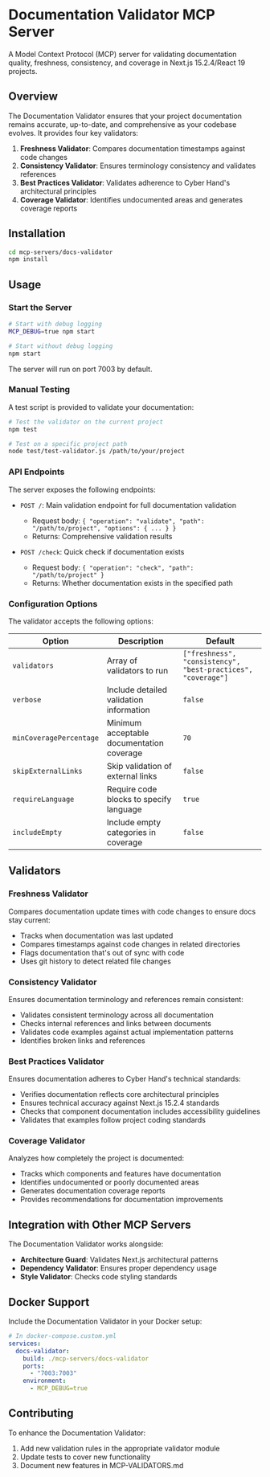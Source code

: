 # Documentation Validator MCP Server

A Model Context Protocol (MCP) server for validating documentation quality, freshness, consistency, and coverage in Next.js 15.2.4/React 19 projects.

## Overview

The Documentation Validator ensures that your project documentation remains accurate, up-to-date, and comprehensive as your codebase evolves. It provides four key validators:

1. **Freshness Validator**: Compares documentation timestamps against code changes
2. **Consistency Validator**: Ensures terminology consistency and validates references
3. **Best Practices Validator**: Validates adherence to Cyber Hand's architectural principles
4. **Coverage Validator**: Identifies undocumented areas and generates coverage reports

## Installation

```bash
cd mcp-servers/docs-validator
npm install
```

## Usage

### Start the Server

```bash
# Start with debug logging
MCP_DEBUG=true npm start

# Start without debug logging
npm start
```

The server will run on port 7003 by default.

### Manual Testing

A test script is provided to validate your documentation:

```bash
# Test the validator on the current project
npm test

# Test on a specific project path
node test/test-validator.js /path/to/your/project
```

### API Endpoints

The server exposes the following endpoints:

- `POST /`: Main validation endpoint for full documentation validation
  - Request body: `{ "operation": "validate", "path": "/path/to/project", "options": { ... } }`
  - Returns: Comprehensive validation results

- `POST /check`: Quick check if documentation exists
  - Request body: `{ "operation": "check", "path": "/path/to/project" }`
  - Returns: Whether documentation exists in the specified path

### Configuration Options

The validator accepts the following options:

| Option | Description | Default |
|--------|-------------|---------|
| `validators` | Array of validators to run | `["freshness", "consistency", "best-practices", "coverage"]` |
| `verbose` | Include detailed validation information | `false` |
| `minCoveragePercentage` | Minimum acceptable documentation coverage | `70` |
| `skipExternalLinks` | Skip validation of external links | `false` |
| `requireLanguage` | Require code blocks to specify language | `true` |
| `includeEmpty` | Include empty categories in coverage | `false` |

## Validators

### Freshness Validator

Compares documentation update times with code changes to ensure docs stay current:

- Tracks when documentation was last updated
- Compares timestamps against code changes in related directories
- Flags documentation that's out of sync with code
- Uses git history to detect related file changes

### Consistency Validator

Ensures documentation terminology and references remain consistent:

- Validates consistent terminology across all documentation
- Checks internal references and links between documents
- Validates code examples against actual implementation patterns
- Identifies broken links and references

### Best Practices Validator

Ensures documentation adheres to Cyber Hand's technical standards:

- Verifies documentation reflects core architectural principles
- Ensures technical accuracy against Next.js 15.2.4 standards
- Checks that component documentation includes accessibility guidelines
- Validates that examples follow project coding standards

### Coverage Validator

Analyzes how completely the project is documented:

- Tracks which components and features have documentation
- Identifies undocumented or poorly documented areas
- Generates documentation coverage reports
- Provides recommendations for documentation improvements

## Integration with Other MCP Servers

The Documentation Validator works alongside:

- **Architecture Guard**: Validates Next.js architectural patterns
- **Dependency Validator**: Ensures proper dependency usage
- **Style Validator**: Checks code styling standards

## Docker Support

Include the Documentation Validator in your Docker setup:

```yaml
# In docker-compose.custom.yml
services:
  docs-validator:
    build: ./mcp-servers/docs-validator
    ports:
      - "7003:7003"
    environment:
      - MCP_DEBUG=true
```

## Contributing

To enhance the Documentation Validator:

1. Add new validation rules in the appropriate validator module
2. Update tests to cover new functionality
3. Document new features in MCP-VALIDATORS.md
